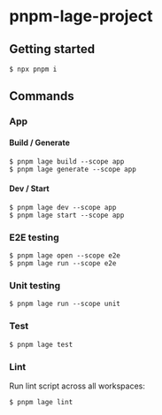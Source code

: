 # pnpm-lage-project

## Getting started

```
$ npx pnpm i
```

## Commands

### App

#### Build / Generate

```
$ pnpm lage build --scope app
$ pnpm lage generate --scope app
```

#### Dev / Start

```
$ pnpm lage dev --scope app
$ pnpm lage start --scope app
```

### E2E testing

```
$ pnpm lage open --scope e2e
$ pnpm lage run --scope e2e
```

### Unit testing

```
$ pnpm lage run --scope unit
```

### Test

```
$ pnpm lage test
```

### Lint

Run lint script across all workspaces:

```
$ pnpm lage lint
```
